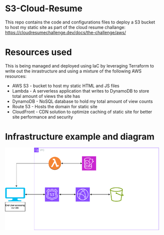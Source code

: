 # S3-Cloud-Resume

This repo contains the code and configurations files to deploy a S3 bucket to host my static site as part of the cloud resume challange: https://cloudresumechallenge.dev/docs/the-challenge/aws/

# Resources used

This is being managed and deployed using IaC by leveraging Terraform to write out the inrastructure and using a mixture of the following AWS resources:
<ul>
  <li>AWS S3 - bucket to host my static HTML and JS files</li>
  <li>Lambda - A serverless application that writes to DynamoDB to store total amount of views the site has</li>
  <li>DynamoDB - NoSQL database to hold my total amount of view counts</li>
  <li>Route 53 - Hosts the domain for static site </li>
  <li>CloudFront - CDN solution to optimize caching of static site for better site performance and security</li>
</ul>

# Infrastructure example and diagram

<img alt="Diagram" src="S3-Static-Diagram(1).png" width="600px">
